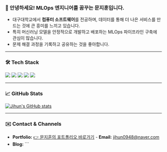 ### 👋 안녕하세요! MLOps 엔지니어를 꿈꾸는 문지훈입니다.

- 대구대학교에서 **컴퓨터 소프트웨어**를 전공하며, 데이터를 통해 더 나은 서비스를 만드는 것에 큰 흥미를 느끼고 있습니다.
- 특히 머신러닝 모델을 안정적으로 개발하고 배포하는 MLOps 파이프라인 구축에 관심이 많습니다.
- 문제 해결 과정을 기록하고 공유하는 것을 좋아합니다.

---

### 🛠️ Tech Stack

<p>
  <img src="https://img.shields.io/badge/Python-3776AB?style=for-the-badge&logo=Python&logoColor=white"/>
  <img src="https://img.shields.io/badge/Docker-2496ED?style=for-the-badge&logo=Docker&logoColor=white"/>
  <img src="https://img.shields.io/badge/Kubernetes-326CE5?style=for-the-badge&logo=Kubernetes&logoColor=white"/>
  <img src="https://img.shields.io/badge/Amazon_AWS-232F3E?style=for-the-badge&logo=Amazon-AWS&logoColor=white"/>
  <img src="https://img.shields.io/badge/notion-000000?style=for-the-badge&logo=notion&logoColor=white"/>
</p>

---

### 📈 GitHub Stats

[![Jihun's GitHub stats](https://github-readme-stats.vercel.app/api?username=jihun-moon&show_icons=true&theme=radical)](https://github.com/anuraghazra/github-readme-stats)

---

### ✉️ Contact & Channels

- **Portfolio:** [👉 문지훈의 포트폴리오 바로가기](https://www.notion.so/26d72d9f979f8097a1c1d6585ec7feec?source=copy_link) - **Email:** jihun0948@naver.com
- **Blog:** ```
